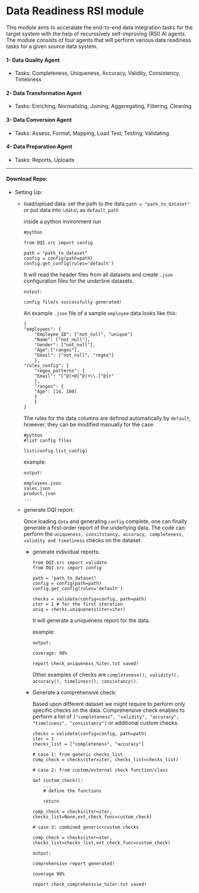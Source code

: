# Data Readiness RSI module 
This module aims to acceralate the end-to-end data integration tasks for the target system with the help of recurssively self-improving (RSI) AI agents. The module consists of four agents that will perform various data readiness tasks for a given source data system.

#### 1- Data Quality Agent
-   Tasks: Completeness, Uniqueness, Accuracy, Validity, Consistency, Timeliness
#### 2- Data Transformation Agent
-   Tasks: Enriching, Normalising, Joining, Aggeregating, Filtering, Cleaning
#### 3- Data Conversion Agent
-   Tasks: Assess, Format, Mapping, Load Test, Testing, Validating
#### 4- Data Preparation Agent
-   Tasks: Reports, Uploads

---

#### Download Repo:

- Setting Up:

    - load/upload data: set the path to the data 
    `path = "path_to_dataset"` or put data into `\data\` as `default_path`
    
        inside a python invironment run 
        ```
        #python 

        from DQI.src import config
        
        path = "path_to_dataset"
        config = config(path=path)
        config.get_config(rules='default')
        ```

        It will read the header files from all datasets and create `.json` configuration files for the underline datasets. 
        ```
        output:

        config file/s successfully generated!
        ```
        An example `.json` file of a sample `employee` data looks like this:
        ```
        {
        "employees": {
            "Employee_ID": ["not_null", "unique"]
            "Name": ["not_null"],
            "Gender": ["not_null"],
            "Age":["ranges"],
            "Email": ["not_null", "regex"]
            },
        "rules_config": {
            "regex_patterns": {
            "Email": "[^@]+@[^@]+\\.[^@]+"
            },
            "ranges": {
            "Age": [14, 100]
            }
            }
        }
        ```
        The rules for the data columns are defined automatically by `default`, however, they can be modified manually for the case:
        ```
        #python 
        #list config files

        list(config.list_config)
        ```
        example:
        ```
        output:

        employees.json
        sales.json
        product.json
        ...
        ```
    - generate DQI report:

        Once loading `data` and generating `config` complete, one can finally generate a first-order report of the underlying data. The code can perform the `uniqueness, consitstancy, accuracy, completeness, validity and timeliness` checks on the dataset.
        -   generate individual reports:

            ```
            from DQI.src import validate
            from DQI.src import config
            
            path = "path_to_dataset"
            config = config(path=path)
            config.get_config(rules='default')

            checks = validate(config=config, path=path)
            iter = 1 # for the first iteration
            uniq = checks.uniqueness(iter=iter)
            ```
            It will generate a uniqueness report for the data.

            example:
        
            ```
            output: 

            coverage: 98%

            report check_uniqueness_%iter.txt saved!

            ```

            Other examples of checks are `completeness(), validity(), accuracy(), timeliness(), consistancy()`.

        -   Generate a comprehensive check:

            Based upon different dataset we might require to perform only specific checks on the data. Comprehensive check enables to perform a list of `["completeness", "validity", "accuracy", "timeliness", "consistancy"]` or additional custom checks.

            ```
            checks = validate(config=config, path=path)
            iter = 1
            checks_list = ["completeness", "accuracy"]

            # case 1: from generic checks_list
            comp_check = checks(iter=iter, checks_list=checks_list)

            # case 2: from custom/external check function/class

            def custom_check():
                ...
                # define the functions

                return 

            comp_check = checks(iter=iter, checks_list=None,ext_check_func=custom_check)

            # case 3: combined generic+custom checks

            comp_check = checks(iter=iter, checks_list=checks_list,ext_check_func=custom_check)
            ```

            ```
            output:

            comprehensive report generated!

            coverage 98%

            report check_comprehensvie_%iter.txt saved!
            ```
